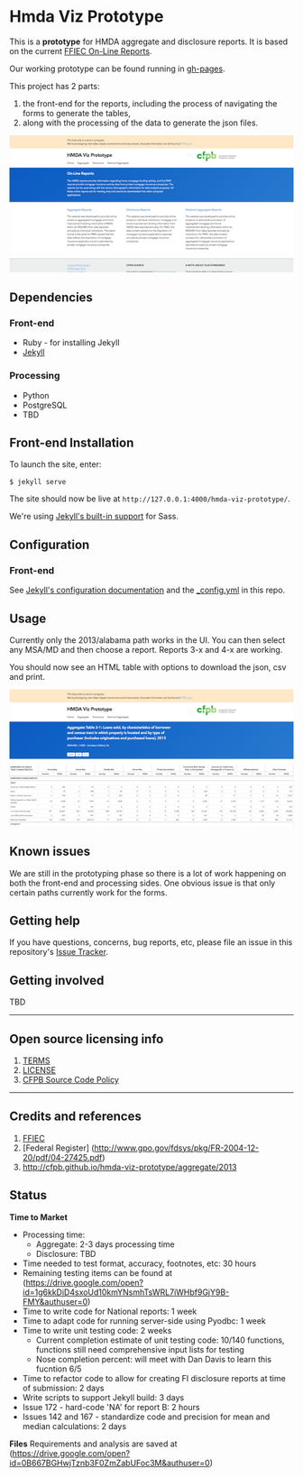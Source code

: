 # Hmda Viz Prototype

This is a **prototype** for HMDA aggregate and disclosure reports. It is based on the current [FFIEC On-Line Reports](http://www.ffiec.gov/hmda/online_rpts.htm).

Our working prototype can be found running in [gh-pages](http://cfpb.github.io/hmda-viz-prototype/).

This project has 2 parts:
1. the front-end for the reports, including the process of navigating the forms to generate the tables,
2. along with the processing of the data to generate the json files.

![Screenshot](screenshot.png)

## Dependencies

### Front-end

- Ruby - for installing Jekyll
- [Jekyll](http://jekyllrb.com/docs/installation/)

### Processing
 - Python
 - PostgreSQL
 - TBD

## Front-end Installation

To launch the site, enter:

```shell
$ jekyll serve
```

The site should now be live at `http://127.0.0.1:4000/hmda-viz-prototype/`.

We're using [Jekyll's built-in support](http://jekyllrb.com/docs/assets/) for Sass.

## Configuration

### Front-end

See [Jekyll's configuration documentation](http://jekyllrb.com/docs/configuration/) and the [_config.yml](_config.yml) in this repo.

## Usage

Currently only the 2013/alabama path works in the UI. You can then select any MSA/MD and then choose a report. Reports 3-x and 4-x are working.

You should now see an HTML table with options to download the json, csv and print.

![Screenshot](report.png)

## Known issues

We are still in the prototyping phase so there is a lot of work happening on both the front-end and processing sides. One obvious issue is that only certain paths currently work for the forms.

## Getting help

If you have questions, concerns, bug reports, etc, please file an issue in this repository's [Issue Tracker](https://github.com/cfpb/hmda-viz-prototype/issues).

## Getting involved

TBD

----

## Open source licensing info
1. [TERMS](TERMS.md)
2. [LICENSE](LICENSE)
3. [CFPB Source Code Policy](https://github.com/cfpb/source-code-policy/)


----

## Credits and references

1. [FFIEC](http://www.ffiec.gov/HmdaAdWebReport/AggWelcome.aspx)
2. [Federal Register] (http://www.gpo.gov/fdsys/pkg/FR-2004-12-20/pdf/04-27425.pdf)
3. <http://cfpb.github.io/hmda-viz-prototype/aggregate/2013>


## Status
**Time to Market**
* Processing time:
    * Aggregate: 2-3 days processing time
    * Disclosure: TBD
* Time needed to test format, accuracy, footnotes, etc: 30 hours
* Remaining testing items can be found at (https://drive.google.com/open?id=1g6kkDiD4sxoUd10kmYNsmhTsWRL7iWHbf9GjY9B-FMY&authuser=0)
* Time to write code for National reports: 1 week
* Time to adapt code for running server-side using Pyodbc: 1 week
* Time to write unit testing code: 2 weeks
    * Current completion estimate of unit testing code: 10/140 functions, functions still need comprehensive input lists for testing
    * Nose completion percent: will meet with Dan Davis to learn this fucntion 6/5
* Time to refactor code to allow for creating FI disclosure reports at time of submission: 2 days
* Write scripts to support Jekyll build: 3 days
* Issue 172 - hard-code 'NA' for report B: 2 hours
* Issues 142 and 167 - standardize code and precision for mean and median calculations: 2 days



**Files**
Requirements and analysis are saved at (https://drive.google.com/open?id=0B667BGHwjTznb3F0ZmZabUFoc3M&authuser=0)
